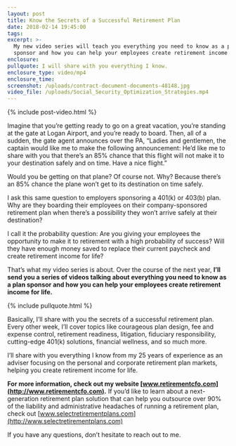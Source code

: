 ```yaml
---
layout: post
title: Know the Secrets of a Successful Retirement Plan
date: 2018-02-14 19:45:00
tags:
excerpt: >-
  My new video series will teach you everything you need to know as a plan
  sponsor and how you can help your employees create retirement income for life.
enclosure:
pullquote: I will share with you everything I know.
enclosure_type: video/mp4
enclosure_time:
screenshot: /uploads/contract-document-documents-48148.jpg
video_file: /uploads/Social_Security_Optimization_Strategies.mp4
---
```


{% include post-video.html %}

Imagine that you’re getting ready to go on a great vacation, you’re standing at the gate at Logan Airport, and you’re ready to board. Then, all of a sudden, the gate agent announces over the PA, “Ladies and gentlemen, the captain would like me to make the following announcement: He’d like me to share with you that there’s an 85% chance that this flight will not make it to your destination safely and on time. Have a nice flight.”

Would you be getting on that plane? Of course not. Why? Because there’s an 85% chance the plane won’t get to its destination on time safely.

I ask this same question to employers sponsoring a 401(k) or 403(b) plan. Why are they boarding their employees on their company-sponsored retirement plan when there’s a possibility they won’t arrive safely at their destination?

I call it the probability question: Are you giving your employees the opportunity to make it to retirement with a high probability of success? Will they have enough money saved to replace their current paycheck and create retirement income for life?

That’s what my video series is about. Over the course of the next year, **I’ll send you a series of videos talking about everything you need to know as a plan sponsor and how you can help your employees create retirement income for life.**

{% include pullquote.html %}

Basically, I’ll share with you the secrets of a successful retirement plan. Every other week, I’ll cover topics like courageous plan design, fee and expense control, retirement readiness, litigation, fiduciary responsibility, cutting-edge 401(k) solutions, financial wellness, and so much more.

I’ll share with you everything I know from my 25 years of experience as an adviser focusing on the personal and corporate retirement plan markets, helping you create retirement income for life.

**For more information, check out my website [www.retirementcfo.com](http://www.retirementcfo.com).** If you’d like to learn about a next-generation retirement plan solution that can help you outsource over 90% of the liability and administrative headaches of running a retirement plan, check out [www.selectretirementplans.com](http://www.selectretirementplans.com)

If you have any questions, don’t hesitate to reach out to me.

